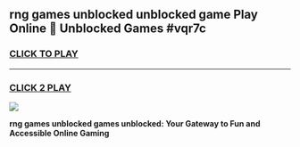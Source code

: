 
## rng games unblocked unblocked game Play Online 👋 Unblocked Games #vqr7c
<h3>
<a href="https://premium.freeplayer.one?title=rng_games_unblocked&ref=21F">CLICK TO PLAY</a></h3>
<hr>

<h3>
<a href="https://premium.freeplayer.one?title=rng_games_unblocked&ref=21F">CLICK 2 PLAY</a>
  
</h3>

<a href="https://premium.freeplayer.one?title=rng_games_unblocked&ref=21F/"><img src="https://clearcache.store/games.png"></a>


**rng games unblocked games unblocked: Your Gateway to Fun and Accessible Online Gaming**

